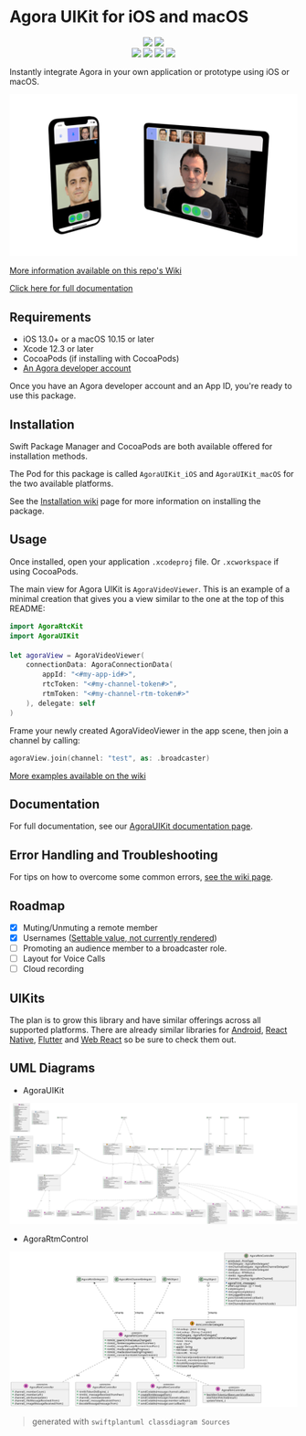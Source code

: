 # Agora UIKit for iOS and macOS

<p align="center">
    <img src="https://github.com/AgoraIO-Community/VideoUIKit-iOS/workflows/Pod%20Lint/badge.svg"/>
    <img src="https://github.com/AgoraIO-Community/VideoUIKit-iOS/workflows/swiftlint/badge.svg"/></br>
    <img src="https://img.shields.io/badge/platform-iOS%20|%20macOS-lightgrey"/>
    <img src="https://img.shields.io/github/v/release/AgoraIO-Community/VideoUIKit-iOS?color=orange&label=Stable%20Release&logo=swift"/>
    <img src="https://img.shields.io/cocoapods/v/AgoraUIKit_iOS?label=Pre-release"/>
    <a href="https://www.agora.io/en/join-slack/">
        <img src="https://img.shields.io/badge/slack-@RTE%20Dev-blue.svg?logo=slack">
    </a>
</p>
Instantly integrate Agora in your own application or prototype using iOS or macOS.

<p align="center">
  <img src="https://github.com/AgoraIO-Community/VideoUIKit-iOS/raw/main/media/agora-uikit-banner.png"/>
</p>

[More information available on this repo's Wiki](https://github.com/AgoraIO-Community/VideoUIKit-iOS/wiki)

[Click here for full documentation](https://agoraio-community.github.io/VideoUIKit-iOS/documentation/agorauikit/)

## Requirements

- iOS 13.0+ or a macOS 10.15 or later
- Xcode 12.3 or later
- CocoaPods (if installing with CocoaPods)
- [An Agora developer account](https://www.agora.io/en/blog/how-to-get-started-with-agora?utm_source=github&utm_repo=agora-ios-uikit)

Once you have an Agora developer account and an App ID, you're ready to use this package.

## Installation

Swift Package Manager and CocoaPods are both available offered for installation methods.

The Pod for this package is called `AgoraUIKit_iOS` and `AgoraUIKit_macOS` for the two available platforms.

See the [Installation wiki](https://github.com/AgoraIO-Community/VideoUIKit-iOS/wiki/Installation) page for more information on installing the package.

## Usage

Once installed, open your application `.xcodeproj` file. Or `.xcworkspace` if using CocoaPods.

The main view for Agora UIKit is `AgoraVideoViewer`. This is an example of a minimal creation that gives you a view similar to the one at the top of this README:

```swift
import AgoraRtcKit
import AgoraUIKit

let agoraView = AgoraVideoViewer(
    connectionData: AgoraConnectionData(
        appId: "<#my-app-id#>",
        rtcToken: "<#my-channel-token#>",
        rtmToken: "<#my-channel-rtm-token#>"
    ), delegate: self
)
```

Frame your newly created AgoraVideoViewer in the app scene, then join a channel by calling:

```swift
agoraView.join(channel: "test", as: .broadcaster)
```

[More examples available on the wiki](https://github.com/AgoraIO-Community/VideoUIKit-iOS/wiki/Examples)

## Documentation

For full documentation, see our [AgoraUIKit documentation page](https://agoraio-community.github.io/VideoUIKit-iOS/documentation/agorauikit/).

## Error Handling and Troubleshooting

For tips on how to overcome some common errors, [see the wiki page](https://github.com/AgoraIO-Community/VideoUIKit-iOS/wiki/Error-Handling-and-Troubleshooting).

## Roadmap

- [x] Muting/Unmuting a remote member
- [x] Usernames ([Settable value, not currently rendered](https://agoraio-community.github.io/VideoUIKit-iOS/documentation/agorauikit/agoraconnectiondata/username))
- [ ] Promoting an audience member to a broadcaster role.
- [ ] Layout for Voice Calls
- [ ] Cloud recording

## UIKits

The plan is to grow this library and have similar offerings across all supported platforms. There are already similar libraries for [Android](https://github.com/AgoraIO-Community/Android-UIKit/), [React Native](https://github.com/AgoraIO-Community/ReactNative-UIKit), [Flutter](https://github.com/AgoraIO-Community/Flutter-UIKit/) and [Web React](https://github.com/AgoraIO-Community/Web-React-UIKit) so be sure to check them out.

## UML Diagrams

- AgoraUIKit

<p align="center">
    <img src="media/uml_agorauikit.svg" alt="UML of AgoraUIKit"/>
</p>

- AgoraRtmControl

<p align="center">
    <img src="media/uml_agorartmcontrol.svg" alt="UML of AgoraRtmControl"/>
</p>

> generated with `swiftplantuml classdiagram Sources`
